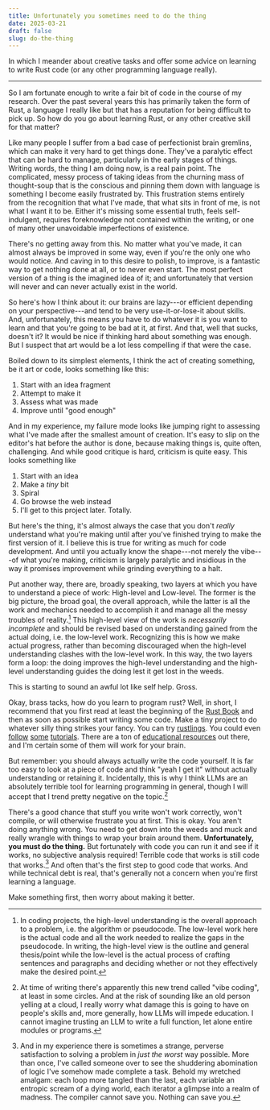 ```yaml
---
title: Unfortunately you sometimes need to do the thing
date: 2025-03-21
draft: false
slug: do-the-thing
---
```


In which I meander about creative tasks and offer some advice on learning to
write Rust code (or any other programming language really).
<!-- more -->
---
So I am fortunate enough to write a fair bit of code in the course of my
research. Over the past several years this has primarily taken the form of Rust,
a language I really like but that has a reputation for being difficult to pick
up. So how do you go about learning Rust, or any other creative skill for that
matter?

Like many people I suffer from a bad case of perfectionist brain gremlins, which
can make it very hard to get things done. They've a paralytic effect that can be
hard to manage, particularly in the early stages of things. Writing words, the
thing I am doing now, is a real pain point. The complicated, messy process of
taking ideas from the churning mass of thought-soup that is the conscious and
pinning them down with language is something I become easily frustrated by. This
frustration stems entirely from the recognition that what I've made, that what
sits in front of me, is not what I want it to be. Either it's missing some
essential truth, feels self-indulgent, requires foreknowledge not contained
within the writing, or one of many other unavoidable imperfections of existence.

There's no getting away from this. No matter what you've made, it can almost
always be improved in some way, even if you're the only one who would notice.
And caving in to this desire to polish, to improve, is a fantastic way to get
nothing done at all, or to never even start. The most perfect version of a thing
is the imagined idea of it; and unfortunately that version will never and can
never actually exist in the world.

So here's how I think about it: our brains are lazy---or efficient depending on
your perspective---and tend to be very use-it-or-lose-it about skills. And,
unfortunately, this means you have to do whatever it is you want to learn and
that you're going to be bad at it, at first. And that, well that sucks, doesn't
it? It would be nice if thinking hard about something was enough. But I suspect
that art would be a lot less compelling if that were the case.

Boiled down to its simplest elements, I think the act of creating something, be
it art or code, looks something like this:
1. Start with an idea fragment
2. Attempt to make it
3. Assess what was made
4. Improve until "good enough"

And in my experience, my failure mode looks like jumping right to assessing what
I've made after the smallest amount of creation. It's easy to slip on the
editor's hat before the author is done, because making things is, quite often,
challenging. And while good critique is hard, criticism is quite easy. This
looks something like
1. Start with an idea
2. Make a *tiny* bit
3. Spiral
4. Go browse the web instead
5. I'll get to this project later. Totally.

But here's the thing, it's almost always the case that you don't *really*
understand what you're making until after you've finished trying to make the
first version of it. I believe this is true for writing as much for code
development. And until you actually know the shape---not merely the vibe---of
what you're making, criticism is largely paralytic and insidious in the way it
promises improvement while grinding everything to a halt.

Put another way, there are, broadly speaking, two layers at which you have to
understand a piece of work: High-level and Low-level. The former is the big
picture, the broad goal, the overall approach, while the latter is all the work
and mechanics needed to accomplish it and manage all the messy troubles of
reality.[^levels] This high-level view of the work is *necessarily incomplete*
and should be revised based on understanding gained from the actual doing, i.e.
the low-level work. Recognizing this is how we make actual progress, rather than
becoming discouraged when the high-level understanding clashes with the
low-level work. In this way, the two layers form a loop: the doing improves the
high-level understanding and the high-level understanding guides the doing lest
it get lost in the weeds.

This is starting to sound an awful lot like self help. Gross.

Okay, brass tacks, how do you learn to program rust? Well, in short, I recommend
that you first read at least the beginning of the [Rust Book] and then as soon
as possible start writing some code. Make a tiny project to do whatever silly
thing strikes your fancy. You can try [rustlings]. You could even [follow][linked lists]
[some][gentle intro] [tutorials][roguelike].
There are a ton of [educational resources][big guide] out there,
 and I'm certain some of them will work for your brain.

But remember: you should always actually write the code yourself. It is far too
easy to look at a piece of code and think "yeah I get it" without actually
understanding or retaining it. Incidentally, this is why I think LLMs are an
absolutely terrible tool for learning programming in general, though I will
accept that I trend pretty negative on the topic.[^1]

There's a good chance that stuff you write won't work correctly, won't compile,
or will otherwise frustrate you at first. This is okay. You aren't doing
anything wrong. You need to get down into the weeds and muck and really wrangle
with things to wrap your brain around them. **Unfortunately, you must do the
thing.** But fortunately with code you can run it and see if it works, no
subjective analysis required! Terrible code that works is still code that
works.[^2] And often that's the first step to good code that works. And while
technical debt is real, that's generally not a concern when you're first
learning a language.

Make something first, then worry about making it better.





[Rust Book]:https://doc.rust-lang.org/book/
[rustlings]:https://github.com/rust-lang/rustlings
[gentle intro]:https://stevedonovan.github.io/rust-gentle-intro/
[roguelike]:https://bfnightly.bracketproductions.com/rustbook/chapter_0.html
[big guide]:https://gist.github.com/noxasaxon/7bf5ebf930e281529161e51cd221cf8a
[linked lists]:https://rust-unofficial.github.io/too-many-lists/

[^levels]: In coding projects, the high-level understanding is the overall
    approach to a problem, i.e. the algorithm or pseudocode. The low-level work
    here is the actual code and all the work needed to realize the gaps in the
    pseudocode. In writing, the high-level view is the outline and general
    thesis/point while the low-level is the actual process of crafting sentences
    and paragraphs and deciding whether or not they effectively make the desired
    point.

[^1]: At time of writing there's apparently this new trend called "vibe coding",
    at least in some circles. And at the risk of sounding like an old person
    yelling at a cloud, I really worry what damage this is going to have on
    people's skills and, more generally, how LLMs will impede education. I
    cannot imagine trusting an LLM to write a full function, let alone entire
    modules or programs.
[^2]: And in my experience there is sometimes a strange, perverse satisfaction
    to solving a problem in *just the worst* way possible. More than once, I've
    called someone over to see the shuddering abomination of logic I've somehow
    made complete a task. Behold my wretched amalgam: each loop more tangled
    than the last, each variable an entropic scream of a dying world, each
    iterator a glimpse into a realm of madness. The compiler cannot save you.
    Nothing can save you.
